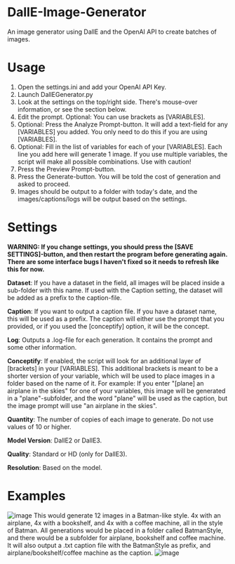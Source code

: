 # DallE-Image-Generator
An image generator using DallE and the OpenAI API to create batches of images.

# Usage
1. Open the settings.ini and add your OpenAI API Key.
2. Launch DallEGenerator.py
3. Look at the settings on the top/right side. There's mouse-over information, or see the section below.
4. Edit the prompt. Optional: You can use brackets as [VARIABLES].
5. Optional: Press the Analyze Prompt-button. It will add a text-field for any [VARIABLES] you added. You only need to do this if you are using [VARIABLES].
6. Optional: Fill in the list of variables for each of your [VARIABLES]. Each line you add here will generate 1 image. If you use multiple variables, the script will make all possible combinations. Use with caution!
7. Press the Preview Prompt-button.
8. Press the Generate-button. You will be told the cost of generation and asked to proceed.
9. Images should be output to a folder with today's date, and the images/captions/logs will be output based on the settings.

# Settings
**WARNING: If you change settings, you should press the [SAVE SETTINGS]-button, and then restart the program before generating again. There are some interface bugs I haven't fixed so it needs to refresh like this for now.**

**Dataset**: If you have a dataset in the field, all images will be placed inside a sub-folder with this name. If used with the Caption setting, the dataset will be added as a prefix to the caption-file.

**Caption**: If you want to output a caption file. If you have a dataset name, this will be used as a prefix. The caption will either use the prompt that you provided, or if you used the [conceptify] option, it will be the concept.

**Log**: Outputs a .log-file for each generation. It contains the prompt and some other information.

**Conceptify**: If enabled, the script will look for an additional layer of [brackets] in your [VARIABLES]. This additional brackets is meant to be a shorter version of your variable, which will be used to place images in a folder based on the name of it. For example: If you enter "[plane] an airplane in the skies" for one of your variables, this image will be generated in a "plane"-subfolder, and the word "plane" will be used as the caption, but the image prompt will use "an airplane in the skies".

**Quantity**: The number of copies of each image to generate. Do not use values of 10 or higher.

**Model Version**: DallE2 or DallE3.

**Quality**: Standard or HD (only for DallE3).

**Resolution**: Based on the model.

# Examples
![image](https://github.com/MNeMoNiCuZ/DallE-Image-Generator/assets/60541708/c262c255-4fe7-468a-8ab0-812d3abfc61e)
This would generate 12 images in a Batman-like style. 4x with an airplane, 4x with a bookshelf, and 4x with a coffee machine, all in the style of Batman. All generations would be placed in a folder called BatmanStyle, and there would be a subfolder for airplane, bookshelf and coffee machine. It will also output a .txt caption file with the BatmanStyle as prefix, and airplane/bookshelf/coffee machine as the caption.
![image](https://github.com/MNeMoNiCuZ/DallE-Image-Generator/assets/60541708/5d4695f1-913c-4a37-bfda-03f1d541e841)
